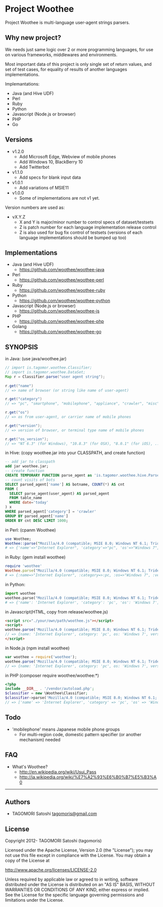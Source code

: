# Project Woothee

Project Woothee is multi-language user-agent strings parsers.

## Why new project?

We needs just same logic over 2 or more programming languages, for use on various frameworks, middlewares and environments.

Most important data of this project is only single set of return values, and set of test cases, for equality of results of another languages implementations.

Implemantations:

  * Java (and Hive UDF)
  * Perl
  * Ruby
  * Python
  * Javascript (Node.js or browser)
  * PHP
  * Go

## Versions

* v1.2.0
  * Add Microsoft Edge, Webview of mobile phones
  * Add Windows 10, BlackBerry 10
  * Add Twitterbot
* v1.1.0
  * Add specs for blank input data
* v1.0.1
  * Add variations of MSIE11
* v1.0.0
  * Some of implementations are not v1 yet.

Version numbers are used as:
* vX.Y.Z
  * X and Y is major/minor number to control specs of dataset/testsets
  * Z is patch number for each language implementation release control
  * Z is also used for bug fix control of testsets (versions of each language implementations should be bumped up too)

## Implementations

* Java (and Hive UDF)
  * https://github.com/woothee/woothee-java
* Perl
  * https://github.com/woothee/woothee-perl
* Ruby
  * https://github.com/woothee/woothee-ruby
* Python
  * https://github.com/woothee/woothee-python
* Javascript (Node.js or browser)
  * https://github.com/woothee/woothee-js
* PHP
  * https://github.com/woothee/woothee-php
* Golang
  * https://github.com/woothee/woothee-go


## SYNOPSIS
in Java: (use java/woothee.jar)

```java
// import is.tagomor.woothee.Classifier;
// import is.tagomor.woothee.DataSet;
Map r = Classifier.parse("user agent string");
    
r.get("name")
// => name of browser (or string like name of user-agent)

r.get("category")
// => "pc", "smartphone", "mobilephone", "appliance", "crawler", "misc", "unknown"

r.get("os")
// => os from user-agent, or carrier name of mobile phones

r.get("version");
// => version of browser, or terminal type name of mobile phones

r.get("os_version");
// => "NT 6.3" (for Windows), "10.8.3" (for OSX), "8.0.1" (for iOS), ....
```

in Hive: (copy woothee.jar into your CLASSPATH, and create function)
```sql
-- add jar to classpath
add jar woothee.jar;
-- create function
CREATE TEMPORARY FUNCTION parse_agent as 'is.tagomor.woothee.hive.ParseAgent';
-- count visits of bots
SELECT parsed_agent['name'] AS botname, COUNT(*) AS cnt
FROM (
  SELECT parse_agent(user_agent) AS parsed_agent
  FROM table_name
  WHERE date='today'
) x
WHERE parsed_agent['category'] = 'crawler'
GROUP BY parsed_agent['name']
ORDER BY cnt DESC LIMIT 1000;
```

in Perl: (cpanm Woothee)

```perl
use Woothee;
Woothee::parse("Mozilla/4.0 (compatible; MSIE 8.0; Windows NT 6.1; Trident/4.0)");
# => {'name'=>"Internet Explorer", 'category'=>"pc", 'os'=>"Windows 7", 'version'=>"8.0", 'vendor'=>"Microsoft", 'os_version'=>"NT 6.1"}
```

in Ruby: (gem install woothee)

```ruby
require 'woothee'
Woothee.parse("Mozilla/4.0 (compatible; MSIE 8.0; Windows NT 6.1; Trident/4.0)")
# => {:name=>"Internet Explorer", :category=>:pc, :os=>"Windows 7", :version=>"8.0", :vendor=>"Microsoft", :os_version=>"NT 6.1"}
```

in Python:

```python
import woothee
woothee.parse("Mozilla/4.0 (compatible; MSIE 8.0; Windows NT 6.1; Trident/4.0)")
# => {'name': 'Internet Explorer', 'category': 'pc', 'os': 'Windows 7', 'version': '8.0', 'vendor': 'Microsoft'}
```

in Javascript(HTML, copy from release/woothee.js)
```html
<script src="./your/own/path/woothee.js"></script>
<script>
woothee.parse('Mozilla/4.0 (compatible; MSIE 8.0; Windows NT 6.1; Trident/4.0)')
// => {name: 'Internet Explorer', category: 'pc', os: 'Windows 7', version: '8.0', vendor: 'Microsoft', os_version: 'NT 6.1'}
</script>
```

in Node.js (npm install woothee)

```javascript
var woothee = require('woothee');
woothee.parse('Mozilla/4.0 (compatible; MSIE 8.0; Windows NT 6.1; Trident/4.0)')
// => {name: 'Internet Explorer', category: 'pc', os: 'Windows 7', version: '8.0', vendor: 'Microsoft', os_version: 'NT 6.1'}
```

in PHP (composer require woothee/woothee:\*)

```php
<?php
include __DIR__ . '/vendor/autoload.php';
$classifier = new \Woothee\Classifier;
$classifier->parse('Mozilla/4.0 (compatible; MSIE 8.0; Windows NT 6.1; Trident/4.0)');
// => ['name' => 'Internet Explorer', 'category' => 'pc', 'os' => 'Windows 7', 'version' => '8.0', 'vendor' => 'Microsoft']
```

## Todo

* 'mobilephone' means Japanese mobile phone groups
  * For multi-region code, domestic pattern specifier (or another mechanism) needed

## FAQ

* What's Woothee?
  * http://en.wikipedia.org/wiki/Usui_Pass
  * http://ja.wikipedia.org/wiki/%E7%A2%93%E6%B0%B7%E5%B3%A0

* * * * *

## Authors

* TAGOMORI Satoshi <tagomoris@gmail.com>

## License

Copyright 2012- TAGOMORI Satoshi (tagomoris)

Licensed under the Apache License, Version 2.0 (the "License");
you may not use this file except in compliance with the License.
You may obtain a copy of the License at

   http://www.apache.org/licenses/LICENSE-2.0

Unless required by applicable law or agreed to in writing, software
distributed under the License is distributed on an "AS IS" BASIS,
WITHOUT WARRANTIES OR CONDITIONS OF ANY KIND, either express or implied.
See the License for the specific language governing permissions and
limitations under the License.
